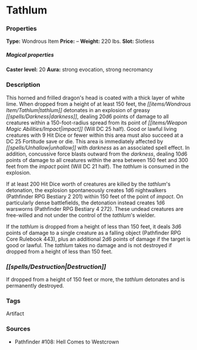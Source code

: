 ﻿---
Title: "Tathlum"
Type: "Wondrous Item"
Price: "–"
Weight: "220 lbs."
Slot: "Slotless"
Caster level: "20"
Aura: "strong evocation, strong necromancy"
Description: |
  "This horned and frilled dragon's head is coated with a thick layer of white lime. When dropped from a height of at least 150 feet, the _tathlum_ detonates in an explosion of greasy darkness, dealing 20d6 points of damage to all creatures within a 150-foot-radius spread from its point of impact (Will DC 25 half). Good or lawful living creatures with 9 Hit Dice or fewer within this area must also succeed at a DC 25 Fortitude save or die. This area is immediately affected by _unhallow_ with _darkness_ as an associated spell effect. In addition, concussive force blasts outward from the darkness, dealing 10d6 points of damage to all creatures within the area between 150 feet and 300 feet from the impact point (Will DC 21 half). The _tathlum_ is consumed in the explosion.
  If at least 200 Hit Dice worth of creatures are killed by the _tathlum's_ detonation, the explosion spontaneously creates 1d6 nightwalkers (_Pathfinder RPG Bestiary 2_ 201) within 150 feet of the point of impact. On particularly dense battlefields, the detonation instead creates 1d6 warsworns (_Pathfinder RPG Bestiary 4_ 272). These undead creatures are free-willed and not under the control of the _tathlum's_ wielder.
  If the _tathlum_ is dropped from a height of less than 150 feet, it deals 3d6 points of damage to a single creature as a falling object (_Pathfinder RPG Core Rulebook_ 443), plus an additional 2d6 points of damage if the target is good or lawful. The _tathlum_ takes no damage and is not destroyed if dropped from a height of less than 150 feet."
Destruction: |
  "If dropped from a height of 150 feet or more, the _tathlum_ detonates and is permanently destroyed."
Sources: "['Pathfinder #108: Hell Comes to Westcrown']"
---

# Tathlum

### Properties

**Type:** Wondrous Item **Price:** – **Weight:** 220 lbs. **Slot:** Slotless

##### Magical properties

**Caster level:** 20 **Aura:** strong evocation, strong necromancy

### Description

This horned and frilled dragon's head is coated with a thick layer of white lime. When dropped from a height of at least 150 feet, the _[[items/Wondrous Item/Tathlum|tathlum]]_ detonates in an explosion of greasy _[[spells/Darkness|darkness]]_, dealing 20d6 points of damage to all creatures within a 150-foot-radius spread from its point of _[[items/Weapon Magic Abilities/Impact|impact]]_ (Will DC 25 half). Good or lawful living creatures with 9 Hit Dice or fewer within this area must also succeed at a DC 25 Fortitude save or die. This area is immediately affected by _[[spells/Unhallow|unhallow]]_ with _darkness_ as an associated spell effect. In addition, concussive force blasts outward from the _darkness_, dealing 10d6 points of damage to all creatures within the area between 150 feet and 300 feet from the _impact_ point (Will DC 21 half). The _tathlum_ is consumed in the explosion.

If at least 200 Hit Dice worth of creatures are killed by the _tathlum_'s detonation, the explosion spontaneously creates 1d6 nightwalkers (Pathfinder RPG Bestiary 2 201) within 150 feet of the point of _impact_. On particularly dense battlefields, the detonation instead creates 1d6 warsworns (Pathfinder RPG Bestiary 4 272). These undead creatures are free-willed and not under the control of the _tathlum_'s wielder.

If the _tathlum_ is dropped from a height of less than 150 feet, it deals 3d6 points of damage to a single creature as a falling object (Pathfinder RPG Core Rulebook 443), plus an additional 2d6 points of damage if the target is good or lawful. The _tathlum_ takes no damage and is not destroyed if dropped from a height of less than 150 feet.

### _[[spells/Destruction|Destruction]]_

If dropped from a height of 150 feet or more, the _tathlum_ detonates and is permanently destroyed.

### Tags

Artifact

### Sources

* Pathfinder #108: Hell Comes to Westcrown